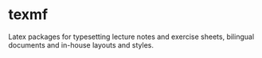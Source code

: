 # texmf
Latex packages for typesetting lecture notes and exercise sheets, bilingual documents and in-house layouts and styles.
